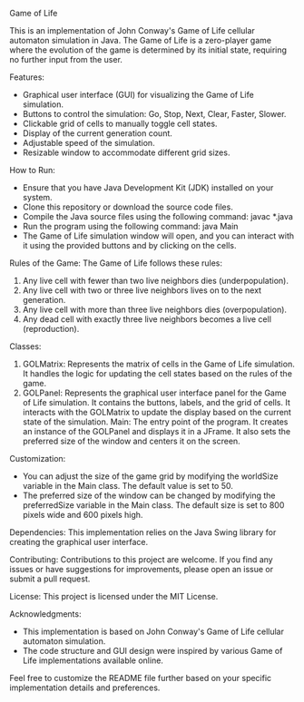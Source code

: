 Game of Life

This is an implementation of John Conway's Game of Life cellular automaton simulation in Java.
The Game of Life is a zero-player game where the evolution of the game is determined by its initial state, requiring no further input from the user.

Features:
- Graphical user interface (GUI) for visualizing the Game of Life simulation.
- Buttons to control the simulation: Go, Stop, Next, Clear, Faster, Slower.
- Clickable grid of cells to manually toggle cell states.
- Display of the current generation count.
- Adjustable speed of the simulation.
- Resizable window to accommodate different grid sizes.

How to Run:
- Ensure that you have Java Development Kit (JDK) installed on your system.
- Clone this repository or download the source code files.
- Compile the Java source files using the following command: javac *.java
- Run the program using the following command: java Main
- The Game of Life simulation window will open, and you can interact with it using the provided buttons and by clicking on the cells.


Rules of the Game:
The Game of Life follows these rules:
1) Any live cell with fewer than two live neighbors dies (underpopulation).
2) Any live cell with two or three live neighbors lives on to the next generation.
3) Any live cell with more than three live neighbors dies (overpopulation).
4) Any dead cell with exactly three live neighbors becomes a live cell (reproduction).

Classes:
1) GOLMatrix: Represents the matrix of cells in the Game of Life simulation. It handles the logic for updating the cell states based on the rules of the game.
2) GOLPanel: Represents the graphical user interface panel for the Game of Life simulation. It contains the buttons, labels, and the grid of cells. It interacts with the GOLMatrix to update the display based on the current state of the simulation.
Main: The entry point of the program. It creates an instance of the GOLPanel and displays it in a JFrame. It also sets the preferred size of the window and centers it on the screen.

Customization:
- You can adjust the size of the game grid by modifying the worldSize variable in the Main class. The default value is set to 50.
- The preferred size of the window can be changed by modifying the preferredSize variable in the Main class. The default size is set to 800 pixels wide and 600 pixels high.

Dependencies:
This implementation relies on the Java Swing library for creating the graphical user interface.

Contributing:
Contributions to this project are welcome. If you find any issues or have suggestions for improvements, please open an issue or submit a pull request.

License:
This project is licensed under the MIT License.

Acknowledgments:
- This implementation is based on John Conway's Game of Life cellular automaton simulation.
- The code structure and GUI design were inspired by various Game of Life implementations available online.

Feel free to customize the README file further based on your specific implementation details and preferences.
